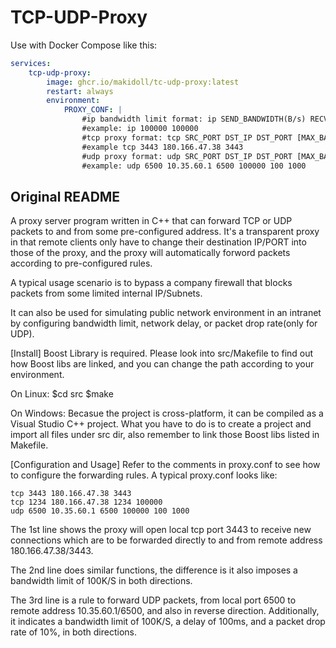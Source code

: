 # TCP-UDP-Proxy

Use with Docker Compose like this:

```yml
services:
    tcp-udp-proxy:
        image: ghcr.io/makidoll/tc-udp-proxy:latest
        restart: always
        environment:
            PROXY_CONF: |
                #ip bandwidth limit format: ip SEND_BANDWIDTH(B/s) RECV_BANDWIDTH(B/s)
                #example: ip 100000 100000
                #tcp proxy format: tcp SRC_PORT DST_IP DST_PORT [MAX_BANDWIDTH(B/s)] [DELAY_MS(ms)]
                #example tcp 3443 180.166.47.38 3443
                #udp proxy format: udp SRC_PORT DST_IP DST_PORT [MAX_BANDWIDTH(B/s)] [DELAY_MS(ms)] [DROP_PROB(0.01%, that is 100 = 1%, 10000 = 100%)]
                #example: udp 6500 10.35.60.1 6500 100000 100 1000
```

## Original README

A proxy server program written in C++ that can forward TCP or UDP packets to and from some pre-configured address. It's a transparent proxy in that remote clients only have to change their destination IP/PORT into those of the proxy, and the proxy will automatically forword packets according to pre-configured rules.

A typical usage scenario is to bypass a company firewall that blocks packets from some limited internal IP/Subnets.

It can also be used for simulating public network environment in an intranet by configuring bandwidth limit, network delay, or packet drop rate(only for UDP).

[Install]
Boost Library is required. Please look into src/Makefile to find out how Boost libs are linked, and you can change the path according to your environment.

On Linux:
$cd src
$make

On Windows:
Becasue the project is cross-platform, it can be compiled as a Visual Studio C++ project. What you have to do is to create a project and import all files under src dir, also remember to link those Boost libs listed in Makefile.

[Configuration and Usage]
Refer to the comments in proxy.conf to see how to configure the forwarding rules.
A typical proxy.conf looks like:

```
tcp 3443 180.166.47.38 3443
tcp 1234 180.166.47.38 1234 100000
udp 6500 10.35.60.1 6500 100000 100 1000
```

The 1st line shows the proxy will open local tcp port 3443 to receive new connections which are to be forwarded directly to and from remote address 180.166.47.38/3443.

The 2nd line does similar functions, the difference is it also imposes a bandwidth limit of 100K/S in both directions.

The 3rd line is a rule to forward UDP packets, from local port 6500 to remote address 10.35.60.1/6500, and also in reverse direction. Additionally, it indicates a bandwidth limit of 100K/S, a delay of 100ms, and a packet drop rate of 10%, in both directions.
